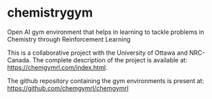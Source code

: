 # chemistrygym
Open AI gym environment that helps in learning to tackle problems in Chemistry through Reinforcement Learning 

This is a collaborative project with the University of Ottawa and NRC-Canada. The complete description of the project is available at: https://chemgymrl.com/index.html. 

The github repository containing the gym environments is present at: https://github.com/chemgymrl/chemgymrl
